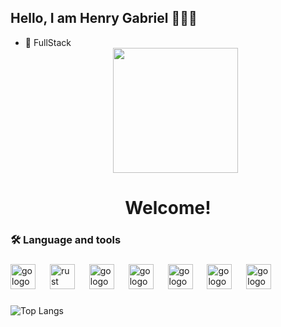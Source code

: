 ## Hello, I am Henry Gabriel 👋🇧🇷

- 🔭 FullStack
  <div align="center">
  <img height="200" src="https://media.tenor.com/31044VVA7iMAAAAM/mewing-cat.gif"  />
</div>

###

<h1 align="center">Welcome!</h1>

###

<h3 align="left">🛠 Language and tools</h3>

###

<div align="left">
  <img src="https://cdn.worldvectorlogo.com/logos/react-1.svg" height="40" alt="go logo"  />
  <img width="15" />
  <img src="https://upload.wikimedia.org/wikipedia/commons/thumb/9/99/Unofficial_JavaScript_logo_2.svg/512px-Unofficial_JavaScript_logo_2.svg.png" height="40" alt="rust logo"  />
  <img width="15" />
  <img src="https://upload.wikimedia.org/wikipedia/commons/thumb/0/0a/Python.svg/768px-Python.svg.png" height="40" alt="go logo"  />
  <img width="15" />
  <img src="https://cdn.iconscout.com/icon/free/png-256/free-mysql-3521596-2945040.png" height="40" alt="go logo"  />
  <img width="15" />
  <img src="https://www.svgrepo.com/show/376360/dart.svg" height="40" alt="go logo"  />
  <img width="15" />
  <img src="https://images.vexels.com/media/users/3/166383/isolated/preview/6024bc5746d7436c727825dc4fc23c22-icone-de-linguagem-de-programacao-html.png" height="40" alt="go logo"  />
  <img width="15" />
  <img src="https://upload.wikimedia.org/wikipedia/commons/d/d5/CSS3_logo_and_wordmark.svg" height="40" alt="go logo"  />
  <img width="15" />
</div>

###

![Top Langs](https://github-readme-stats.vercel.app/api/top-langs/?username=HenryBRweb&layout=compact&size_weight=0.5&theme=dracula)

###


